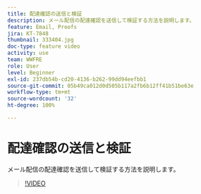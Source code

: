 ```yaml
---
title: 配達確認の送信と検証
description: メール配信の配達確認を送信して検証する方法を説明します。
feature: Email, Proofs
jira: KT-7848
thumbnail: 333404.jpg
doc-type: feature video
activity: use
team: WWFRE
role: User
level: Beginner
exl-id: 237db54b-cd20-4136-b262-99dd94eefbb1
source-git-commit: 05b49ca012d0d505b117a2fb6b12ff41b51be63e
workflow-type: tm+mt
source-wordcount: '32'
ht-degree: 100%

---
```


# 配達確認の送信と検証

メール配信の配達確認を送信して検証する方法を説明します。

>[!VIDEO](https://video.tv.adobe.com/v/333404)
